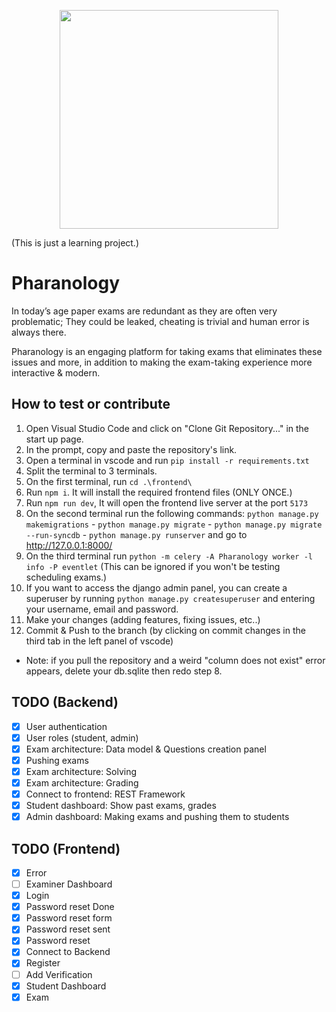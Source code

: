 <p align="center">
  <img src="https://user-images.githubusercontent.com/38553310/228974599-086051fd-71ef-4820-a42d-0a7d4dd5628f.png" width=350>
</p>

(This is just a learning project.)

# Pharanology

In today’s age paper exams are redundant as they are often very problematic; They could be leaked, cheating is trivial and human error is always there.

Pharanology is an engaging platform for taking exams that eliminates these issues and more, in addition to making the exam-taking experience more interactive & modern.

## How to test or contribute

1. Open Visual Studio Code and click on "Clone Git Repository..." in the start up page.
2. In the prompt, copy and paste the repository's link.
3. Open a terminal in vscode and run `pip install -r requirements.txt`
4. Split the terminal to 3 terminals.
5. On the first terminal, run `cd .\frontend\`
6. Run `npm i`. It will install the required frontend files (ONLY ONCE.)
7. Run `npm run dev`, It will open the frontend live server at the port `5173`
8. On the second terminal run the following commands: `python manage.py makemigrations` - `python manage.py migrate` - `python manage.py migrate --run-syncdb` - `python manage.py runserver` and go to http://127.0.0.1:8000/
9. On the third terminal run `python -m celery -A Pharanology worker -l info -P eventlet` (This can be ignored if you won't be testing scheduling exams.)
10. If you want to access the django admin panel, you can create a superuser by running `python manage.py createsuperuser` and entering your username, email and password.
11. Make your changes (adding features, fixing issues, etc..)
12. Commit & Push to the branch (by clicking on commit changes in the third tab in the left panel of vscode)

- Note: if you pull the repository and a weird "column does not exist" error appears, delete your db.sqlite then redo step 8.

## TODO (Backend)
- [x] User authentication
- [x] User roles (student, admin)
- [x] Exam architecture: Data model & Questions creation panel
- [x] Pushing exams
- [x] Exam architecture: Solving
- [x] Exam architecture: Grading
- [x] Connect to frontend: REST Framework
- [x] Student dashboard: Show past exams, grades
- [x] Admin dashboard: Making exams and pushing them to students

## TODO (Frontend)
- [x] Error
- [ ] Examiner Dashboard
- [x] Login
- [x] Password reset Done
- [x] Password reset form
- [x] Password reset sent
- [x] Password reset
- [x] Connect to Backend
- [x] Register
- [ ] Add Verification
- [x] Student Dashboard
- [x] Exam
